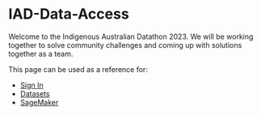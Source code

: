 # IAD-Data-Access
Welcome to the Indigenous Australian Datathon 2023. We will be working together to solve community challenges and coming up with solutions together as a team.

This page can be used as a reference for:
- [Sign In](sign-in.md)
- [Datasets](datasets.md)
- [SageMaker](sagemaker.md)
